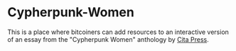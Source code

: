 # Cypherpunk-Women

This is a place where bitcoiners can add resources to an interactive version of an essay from the "Cypherpunk Women" anthology by [Cita Press](https://citapress.org/#books/cypherpunk-women/web). 
